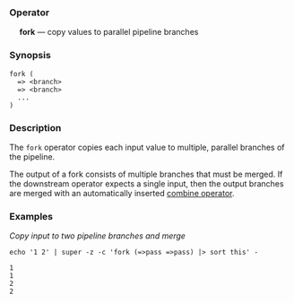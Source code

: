 ### Operator

&emsp; **fork** &mdash; copy values to parallel pipeline branches

### Synopsis

```
fork (
  => <branch>
  => <branch>
  ...
)
```
### Description

The `fork` operator copies each input value to multiple, parallel branches of
the pipeline.

The output of a fork consists of multiple branches that must be merged.
If the downstream operator expects a single input, then the output branches are
merged with an automatically inserted [combine operator](combine).

### Examples

_Copy input to two pipeline branches and merge_
```mdtest-command
echo '1 2' | super -z -c 'fork (=>pass =>pass) |> sort this' -
```

```mdtest-output
1
1
2
2
```
